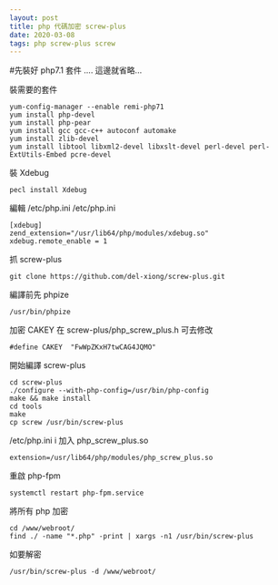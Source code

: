 ```yaml
---
layout: post
title: php 代碼加密 screw-plus
date: 2020-03-08
tags: php screw-plus screw
---
```


#先裝好 php7.1 套件 .... 這邊就省略...

裝需要的套件
```
yum-config-manager --enable remi-php71
yum install php-devel
yum install php-pear
yum install gcc gcc-c++ autoconf automake
yum install zlib-devel
yum install libtool libxml2-devel libxslt-devel perl-devel perl-ExtUtils-Embed pcre-devel
```
裝 Xdebug
```
pecl install Xdebug
```
編輯 /etc/php.ini  /etc/php.ini
```
[xdebug]
zend_extension="/usr/lib64/php/modules/xdebug.so"
xdebug.remote_enable = 1
```
抓 screw-plus
```
git clone https://github.com/del-xiong/screw-plus.git
```
編譯前先 phpize
```
/usr/bin/phpize
```
加密 CAKEY 在 screw-plus/php_screw_plus.h 可去修改
```
#define CAKEY  "FwWpZKxH7twCAG4JQMO"
```
開始編譯 screw-plus
```
cd screw-plus
./configure --with-php-config=/usr/bin/php-config
make && make install
cd tools
make
cp screw /usr/bin/screw-plus
```
/etc/php.ini i 加入 php_screw_plus.so
```
extension=/usr/lib64/php/modules/php_screw_plus.so
```
重啟 php-fpm
```
systemctl restart php-fpm.service
```
將所有 php 加密
```
cd /www/webroot/
find ./ -name "*.php" -print | xargs -n1 /usr/bin/screw-plus
```

如要解密
```
/usr/bin/screw-plus -d /www/webroot/
```
